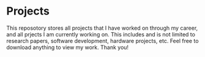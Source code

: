 # Projects
This reposotory stores all projects that I have worked on through my career, and all prjects I am currently working on. This includes and is not limited to research papers, software development, hardware projects, etc. Feel free to download anything to view my work. Thank you! 
